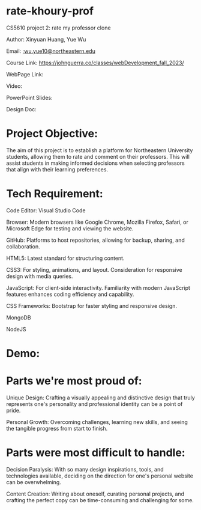 # rate-khoury-prof
CS5610 project 2: rate my professor clone

Author: Xinyuan Huang, Yue Wu

Email:    ;wu.yue10@northeastern.edu

Course Link: https://johnguerra.co/classes/webDevelopment_fall_2023/

WebPage Link:

Video: 

PowerPoint Slides:

Design Doc:

# Project Objective:
The aim of this project is to establish a platform for Northeastern University students, allowing them to rate and comment on their professors. This will assist students in making informed decisions when selecting professors that align with their learning preferences.

# Tech Requirement:
Code Editor: Visual Studio Code

Browser: Modern browsers like Google Chrome, Mozilla Firefox, Safari, or Microsoft Edge for testing and viewing the website.

GitHub: Platforms to host repositories, allowing for backup, sharing, and collaboration.

HTML5: Latest standard for structuring content.

CSS3: For styling, animations, and layout. Consideration for responsive design with media queries.

JavaScript: For client-side interactivity. Familiarity with modern JavaScript features enhances coding efficiency and capability.

CSS Frameworks: Bootstrap for faster styling and responsive design.

MongoDB

NodeJS

# Demo:




# Parts we're most proud of:
Unique Design: Crafting a visually appealing and distinctive design that truly represents one's personality and professional identity can be a point of pride.

Personal Growth: Overcoming challenges, learning new skills, and seeing the tangible progress from start to finish.

# Parts were most difficult to handle:
Decision Paralysis: With so many design inspirations, tools, and technologies available, deciding on the direction for one's personal website can be overwhelming.

Content Creation: Writing about oneself, curating personal projects, and crafting the perfect copy can be time-consuming and challenging for some.


